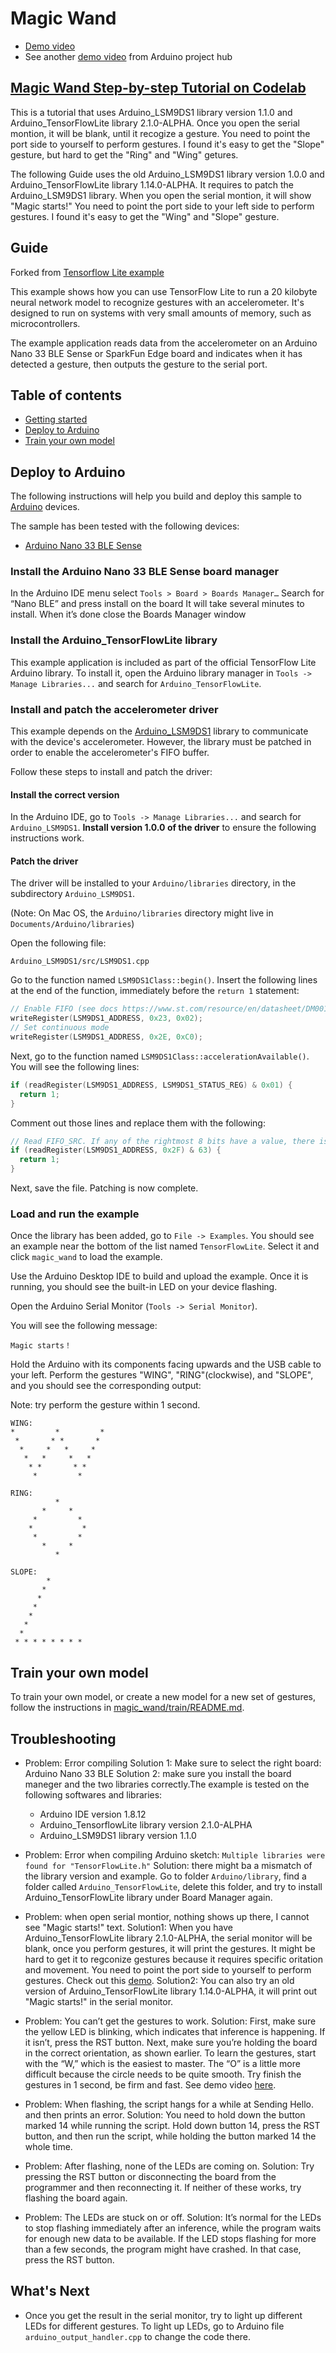 # Magic Wand

- [Demo video](https://youtu.be/E42RYOEqfyA)
- See another [demo video](https://create.arduino.cc/projecthub/404-team/magic-wand-885613) from Arduino project hub

## [Magic Wand Step-by-step Tutorial on Codelab](https://codelabs.developers.google.com/codelabs/ai-magicwand#0)

This is a tutorial that uses Arduino_LSM9DS1 library version 1.1.0 and Arduino_TensorFlowLite library 2.1.0-ALPHA.
Once you open the serial montion, it will be blank, until it recogize a gesture.
You need to point the port side to yourself to perform gestures.
I found it's easy to get the "Slope" gesture, but hard to get the "Ring" and "Wing" getures.

The following Guide uses the old Arduino_LSM9DS1 library version 1.0.0 and Arduino_TensorFlowLite library 1.14.0-ALPHA.
It requires to patch the Arduino_LSM9DS1 library.
When you open the serial montion, it will show "Magic starts!"
You need to point the port side to your left side to perform gestures.
I found it's easy to get the "Wing" and "Slope" gesture.

## Guide

Forked from [Tensorflow Lite example](https://github.com/tensorflow/tensorflow/edit/master/tensorflow/lite/micro/examples/magic_wand)

This example shows how you can use TensorFlow Lite to run a 20 kilobyte neural
network model to recognize gestures with an accelerometer. It's designed to run
on systems with very small amounts of memory, such as microcontrollers.

The example application reads data from the accelerometer on an Arduino Nano 33
BLE Sense or SparkFun Edge board and indicates when it has detected a gesture,
then outputs the gesture to the serial port.

## Table of contents

- [Getting started](#getting-started)
- [Deploy to Arduino](#deploy-to-arduino)
- [Train your own model](#train-your-own-model)

## Deploy to Arduino

The following instructions will help you build and deploy this sample
to [Arduino](https://www.arduino.cc/) devices.

The sample has been tested with the following devices:

- [Arduino Nano 33 BLE Sense](https://store.arduino.cc/usa/nano-33-ble-sense-with-headers)

### Install the Arduino Nano 33 BLE Sense board manager

In the Arduino IDE menu select `Tools > Board > Boards Manager…`
Search for “Nano BLE” and press install on the board
It will take several minutes to install. When it’s done close the Boards Manager window

### Install the Arduino_TensorFlowLite library

This example application is included as part of the official TensorFlow Lite
Arduino library. To install it, open the Arduino library manager in
`Tools -> Manage Libraries...` and search for `Arduino_TensorFlowLite`.

### Install and patch the accelerometer driver

This example depends on the [Arduino_LSM9DS1](https://github.com/arduino-libraries/Arduino_LSM9DS1)
library to communicate with the device's accelerometer. However, the library
must be patched in order to enable the accelerometer's FIFO buffer.

Follow these steps to install and patch the driver:

#### Install the correct version

In the Arduino IDE, go to `Tools -> Manage Libraries...` and search for
`Arduino_LSM9DS1`. **Install version 1.0.0 of the driver** to ensure the
following instructions work.

#### Patch the driver

The driver will be installed to your `Arduino/libraries` directory, in the
subdirectory `Arduino_LSM9DS1`.

(Note: On Mac OS, the `Arduino/libraries` directory might live in `Documents/Arduino/libraries`)

Open the following file:

```
Arduino_LSM9DS1/src/LSM9DS1.cpp
```

Go to the function named `LSM9DS1Class::begin()`. Insert the following lines at
the end of the function, immediately before the `return 1` statement:

```cpp
// Enable FIFO (see docs https://www.st.com/resource/en/datasheet/DM00103319.pdf)
writeRegister(LSM9DS1_ADDRESS, 0x23, 0x02);
// Set continuous mode
writeRegister(LSM9DS1_ADDRESS, 0x2E, 0xC0);
```

Next, go to the function named `LSM9DS1Class::accelerationAvailable()`. You will
see the following lines:

```cpp
if (readRegister(LSM9DS1_ADDRESS, LSM9DS1_STATUS_REG) & 0x01) {
  return 1;
}
```

Comment out those lines and replace them with the following:

```cpp
// Read FIFO_SRC. If any of the rightmost 8 bits have a value, there is data
if (readRegister(LSM9DS1_ADDRESS, 0x2F) & 63) {
  return 1;
}
```

Next, save the file. Patching is now complete.

### Load and run the example

Once the library has been added, go to `File -> Examples`. You should see an
example near the bottom of the list named `TensorFlowLite`. Select
it and click `magic_wand` to load the example.

Use the Arduino Desktop IDE to build and upload the example. Once it is running,
you should see the built-in LED on your device flashing.

Open the Arduino Serial Monitor (`Tools -> Serial Monitor`).

You will see the following message:

```
Magic starts！
```

Hold the Arduino with its components facing upwards and the USB cable to your
left. Perform the gestures "WING", "RING"(clockwise), and "SLOPE", and you
should see the corresponding output:

Note: try perform the gesture within 1 second.

```
WING:
*         *         *
 *       * *       *
  *     *   *     *
   *   *     *   *
    * *       * *
     *         *
```

```
RING:
          *
       *     *
     *         *
    *           *
     *         *
       *     *
          *
```

```
SLOPE:
        *
       *
      *
     *
    *
   *
  *
 * * * * * * * *
```

## Train your own model

To train your own model, or create a new model for a new set of gestures,
follow the instructions in [magic_wand/train/README.md](https://github.com/tensorflow/tensorflow/tree/master/tensorflow/lite/micro/examples/magic_wand/train/README.md).

## Troubleshooting

- Problem: Error compiling
  Solution 1: Make sure to select the right board: Arduino Nano 33 BLE
  Solution 2: make sure you install the board maneger and the two libraries correctly.The example is tested on the following softwares and libraries:

  - Arduino IDE version 1.8.12
  - Arduino_TensorflowLite library version 2.1.0-ALPHA
  - Arduino_LSM9DS1 library version 1.1.0

- Problem: Error when compiling Arduino sketch: `Multiple libraries were found for "TensorFlowLite.h"`
  Solution: there might ba a mismatch of the library version and example. Go to folder `Arduino/library`, find a folder called `Arduino_TensorFlowLite`, delete this folder, and try to install Arduino_TensorFlowLite library under Board Manager again.

- Problem: when open serial montior, nothing shows up there, I cannot see "Magic starts!" text.
  Solution1: When you have Arduino_TensorFlowLite library 2.1.0-ALPHA, the serial monitor will be blank, once you perform gestures, it will print the gestures. It might be hard to get it to regconize gestures because it requires specific oritation and movement. You need to point the port side to yourself to perform gestures. Check out this [demo](https://codelabs.developers.google.com/codelabs/ai-magicwand#5).
  Solution2: You can also try an old version of Arduino_TensorFlowLite library 1.14.0-ALPHA, it will print out "Magic starts!" in the serial monitor.

- Problem: You can’t get the gestures to work.
  Solution: First, make sure the yellow LED is blinking, which indicates that inference is happening. If it isn’t, press the RST button. Next, make sure you’re holding the board in the correct orientation, as shown earlier.
  To learn the gestures, start with the “W,” which is the easiest to master. The “O” is a little more difficult because the circle needs to be quite smooth.
  Try finish the gestures in 1 second, be firm and fast. See demo video [here](https://youtu.be/E42RYOEqfyA).

- Problem: When flashing, the script hangs for a while at Sending Hello. and then prints an error.
  Solution: You need to hold down the button marked 14 while running the script. Hold down button 14, press the RST button, and then run the script, while holding the button marked 14 the whole time.

- Problem: After flashing, none of the LEDs are coming on.
  Solution: Try pressing the RST button or disconnecting the board from the programmer and then reconnecting it. If neither of these works, try flashing the board again.

- Problem: The LEDs are stuck on or off.
  Solution: It’s normal for the LEDs to stop flashing immediately after an inference, while the program waits for enough new data to be available. If the LED stops flashing for more than a few seconds, the program might have crashed. In that case, press the RST button.

## What's Next

- Once you get the result in the serial monitor, try to light up different LEDs for different gestures. To light up LEDs, go to Arduino file `arduino_output_handler.cpp` to change the code there.
